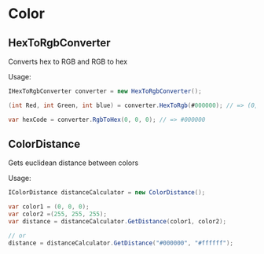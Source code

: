 # Color
## HexToRgbConverter
Converts hex to RGB and RGB to hex

Usage:

```c#
IHexToRgbConverter converter = new HexToRgbConverter();

(int Red, int Green, int blue) = converter.HexToRgb(#000000); // => (0, 0, 0)

var hexCode = converter.RgbToHex(0, 0, 0); // => #000000

```

## ColorDistance
Gets euclidean distance between colors

Usage:
```c#
IColorDistance distanceCalculator = new ColorDistance();

var color1 = (0, 0, 0);
var color2 =(255, 255, 255);
var distance = distanceCalculator.GetDistance(color1, color2);

// or
distance = distanceCalculator.GetDistance("#000000", "#ffffff");
```